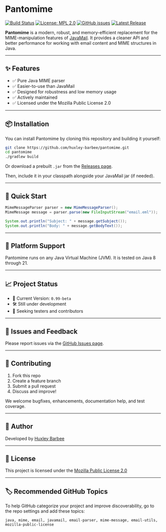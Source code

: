 # Pantomime

[![Build Status](https://github.com/huxley-barbee/pantomime/actions/workflows/build.yml/badge.svg)](https://github.com/huxley-barbee/pantomime/actions)
[![License: MPL 2.0](https://img.shields.io/badge/License-MPL_2.0-brightgreen.svg)](https://mozilla.org/MPL/2.0/)
[![GitHub issues](https://img.shields.io/github/issues/huxley-barbee/pantomime)](https://github.com/huxley-barbee/pantomime/issues)
[![Latest Release](https://img.shields.io/github/v/release/huxley-barbee/pantomime)](https://github.com/huxley-barbee/pantomime/releases)

**Pantomime** is a modern, robust, and memory-efficient replacement for the MIME-manipulation features of [JavaMail](http://www.oracle.com/technetwork/java/javamail/index.html). It provides a cleaner API and better performance for working with email content and MIME structures in Java.

---

## ✨ Features

- ✅ Pure Java MIME parser
- ✅ Easier-to-use than JavaMail
- ✅ Designed for robustness and low memory usage
- ✅ Actively maintained
- ✅ Licensed under the Mozilla Public License 2.0

---

## 📦 Installation

You can install Pantomime by cloning this repository and building it yourself:

```sh
git clone https://github.com/huxley-barbee/pantomime.git
cd pantomime
./gradlew build
```

Or download a prebuilt `.jar` from the [Releases page](https://github.com/huxley-barbee/pantomime/releases).

Then, include it in your classpath alongside your JavaMail jar (if needed).

---

## 🚀 Quick Start

```java
MimeMessageParser parser = new MimeMessageParser();
MimeMessage message = parser.parse(new FileInputStream("email.eml"));

System.out.println("Subject: " + message.getSubject());
System.out.println("Body: " + message.getBodyText());
```

---

## 🧪 Platform Support

Pantomime runs on any Java Virtual Machine (JVM). It is tested on Java 8 through 21.

---

## 📈 Project Status

- 📌 Current Version: `0.99-beta`
- 🛠 Still under development
- 🧪 Seeking testers and contributors

---

## 🐞 Issues and Feedback

Please report issues via the [GitHub Issues page](https://github.com/huxley-barbee/pantomime/issues).

---

## 🤝 Contributing

1. Fork this repo
2. Create a feature branch
3. Submit a pull request
4. Discuss and improve!

We welcome bugfixes, enhancements, documentation help, and test coverage.

---

## 👤 Author

Developed by [Huxley Barbee](https://www.linkedin.com/in/jhbarbee)

---

## 📜 License

This project is licensed under the [Mozilla Public License 2.0](https://www.mozilla.org/MPL/2.0/)

---

## 🏷 Recommended GitHub Topics

To help GitHub categorize your project and improve discoverability, go to the repo settings and add these topics:

```
java, mime, email, javamail, email-parser, mime-message, email-utils, mozilla-public-license
```

